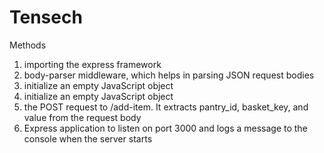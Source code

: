 # Tensech
Methods

1. importing the express framework
2. body-parser middleware, which helps in parsing JSON request bodies
3. initialize an empty JavaScript object
4. initialize an empty JavaScript object
5. the POST request to /add-item. It extracts pantry_id, basket_key, and value from the request body
6. Express application to listen on port 3000 and logs a message to the console when the server starts 
